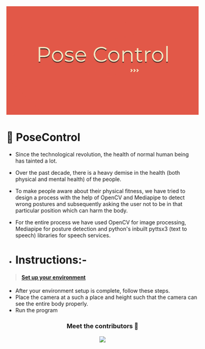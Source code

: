<img src="./assets/thumbnail.png">

# 🍁 PoseControl
  - Since the technological revolution, the health of normal human being has tainted a lot.
  - Over the past decade, there is a heavy demise in the health (both physical and mental health) of the people.
  - To make people aware about their physical fitness, we have tried to design a process with the help of OpenCV and Mediapipe to detect wrong postures and subsequently asking the user not to be in that particular position which can harm the body.
  - For the entire process we have used OpenCV for image processing, Mediapipe for posture detection and python's inbuilt pyttsx3 (text to speech) libraries for speech services.
  
- <h1>Instructions:- </h1> 
> #### [Set up your environment](./INSTRUCTIONS.md)
  - After your environment setup is complete, follow these steps.
  - Place the camera at a such a place and height such that the camera can see the entire body properly.
  - Run the program
<div align="center">
  
### Meet the contributors 🚩
  <img src="https://contrib.rocks/image?repo=HemanthSai7/PoseControl" />
  </div>
